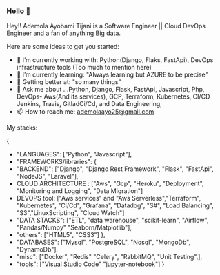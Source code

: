 ### Hello 👋
Hey!!
Ademola Ayobami Tijani is a Software Engineer || Cloud DevOps Engineer and a fan of anything Big data.

Here are some ideas to get you started:

- 🔭 I’m currently working with: Python(Django, Flaks, FastApi), DevOps infrastructure tools (Too much to mention here)
- 🌱 I’m currently learning: "Always learning but AZURE to be precise" 
- 👯 Getting better at: "so many things"
- 💬 Ask me about ...Python, Django, Flask, FastApi, Javascript, Php, DevOps- Aws(And its services), GCP, Terraform, Kubernetes, CI/CD Jenkins, Travis, GitladCi/Cd, and Data Engineering,
- 📫 How to reach me: ademolaayo25@gmail.com



My stacks:

{
  - "LANGUAGES": ["Python", "Javascript"],
  - "FRAMEWORKS/libraries": {
  -  "BACKEND": ["Django", "Django Rest Framework", "Flask", "FastApi", "NodeJS", "Laravel"],
  -  CLOUD ARCHITECTURE : ["Aws", "Gcp", "Heroku", "Deployment", "Monitoring and Logging", "Data Migration"]
  -  DEVOPS tool: ["Aws services" and "Aws Serverless","Terraform", "Kubernetes", "Ci/Cd", "Grafana", "Datadog", "S#", "Load Balancing", "S3","LinuxScripting", "Cloud Watch"]
  -   "DATA STACKS": ["ETL", "data warehouse", "scikit-learn", "Airflow", "Pandas/Numpy" "Seaborn/Matplotlib"],
  -   "others": ["HTML5", "CSS3"]
  },
  - "DATABASES": ["Mysql", "PostgreSQL", "Nosql", "MongoDb", "DynamoDb"],
  - "misc": ["Docker", "Redis" "Celery", "RabbitMQ", "Unit Testing",],
  - "tools": ["Visual Studio Code" "jupyter-notebook"]
}
